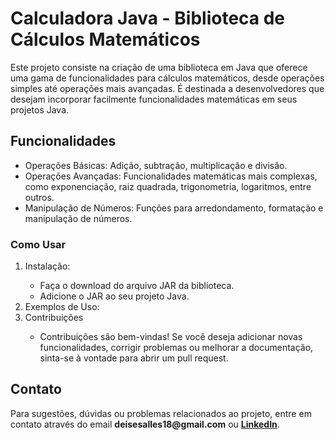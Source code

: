 <h1>Calculadora Java - Biblioteca de Cálculos Matemáticos</h1>

<p>Este projeto consiste na criação de uma biblioteca em Java que oferece uma gama de funcionalidades para cálculos matemáticos, desde operações simples até operações mais avançadas. É destinada a desenvolvedores que desejam incorporar facilmente funcionalidades matemáticas em seus projetos Java.</p>

<h2>Funcionalidades</h2>

<ul>
  <li>Operações Básicas: Adição, subtração, multiplicação e divisão.</li>
  <li>Operações Avançadas: Funcionalidades matemáticas mais complexas, como exponenciação, raiz quadrada, trigonometria, logaritmos, entre outros.</li>
  <li>Manipulação de Números: Funções para arredondamento, formatação e manipulação de números.</li>
</ul>

<h3>Como Usar</h3>

<ol type=1>
  <li>Instalação:</li>
  <ul>
    <li>Faça o download do arquivo JAR da biblioteca.</li>
    <li>Adicione o JAR ao seu projeto Java.</li>
  </ul>

  <li>Exemplos de Uso:</li>

  <li>Contribuições</li>
  <ul>
    <li>Contribuições são bem-vindas! Se você deseja adicionar novas funcionalidades, corrigir problemas ou melhorar a documentação, sinta-se à vontade para abrir um pull request.</li>
  </ul>
</ol>

<h2>Contato</h2>
<p>Para sugestões, dúvidas ou problemas relacionados ao projeto, entre em contato através do email <strong>deisesalles18@gmail.com</strong> ou <strong><a href="https://www.linkedin.com/in/deise-sales-059612174/">LinkedIn<a/></strong>.</p>

